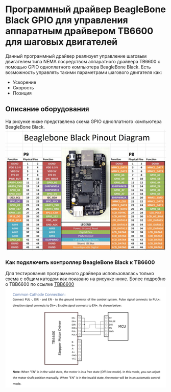# Программный драйвер BeagleBone Black GPIO для управления аппаратным драйвером TB6600 для шаговых двигателей

Данный программный драйвер реализует управление шаговым двигателем типа NEMA посредством аппаратного драйвера TB6600 с помощью GPIO одноплатного компьютера BeagleBone Black.
Есть возможность управлять такими параметрами шагового двигателя как:

- Ускорение
- Скорость
- Позиция

## Описание оборудования

На рисунке ниже представлена схема GPIO одноплатного компьютера BeagleBone Black.
![beaglebone_pinout](data/beaglebone-black-pinout.jpg)

### Как подключить контроллер BeagleBone Black к TB6600

Для тестирования программного драйвера использовалась только схема с общим катодом как показано на рисунке ниже. Более подробно о TBB6600 по ссылке [TBB6600](doc/drayver-TB6600-manual.pdf)
![TBB6600_connection](data/TBB6600_connection.png)
